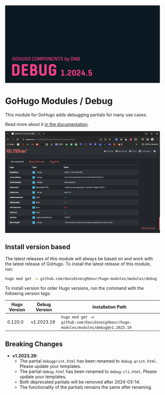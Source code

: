 ![](../../documentation/debug/header-card.png)

# GoHugo Modules / Debug

This module for GoHugo adds debugging partials for many use cases.

Read more about it [in the documentation](https://kollitsch.dev/gohugo/debug).

![](.github/sample.jpg)

## Install version based

The latest releases of this module will always be based on and work with the latest release of GoHugo. To install the latest release of this module, run:

```bash
hugo mod get -u github.com/davidsneighbour/hugo-modules/modules/debug
```

To install version for older Hugo versions, run the command with the following version tags:

| Hugo Version | Debug Version | Installation Path |
| --- | --- | --- |
| 0.120.0 | v1.2023.19 | `hugo mod get -u github.com/davidsneighbour/hugo-modules/modules/debug@v1.2023.19` |

## Breaking Changes

* **v1.2023.26:**
  * The partial `debugprint.html` has been renamed to `debug-print.html`. Please update your templates.
  * The partial `debug.html` has been renamed to `debug-cli.html`. Please update your templates.
  * Both deprecated partials will be removed after 2024-03-14.
  * The functionality of the partials remains the same after renaming.

